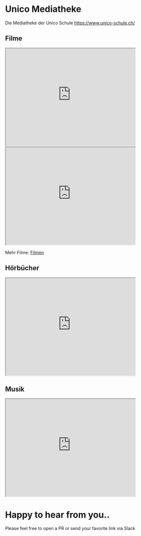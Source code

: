 # Unico Mediatheke

Die Mediatheke der Unico Schule https://www.unico-schule.ch/



## Filme

<iframe width="420" height="315"
src="https://www.youtube.com/embed/tgbNymZ7vqY" allowfullscreen>
</iframe> 

<iframe width="420" height="315"
src="https://www.youtube.com/embed/l3t8Yb8Cebo" allowfullscreen>
</iframe> 

Mehr Filme: [Filmen](filme.md) 

## Hörbücher

<iframe width="420" height="315"
src="https://www.youtube.com/embed/vCFdm1IKKQ0" allowfullscreen>
</iframe> 


## Musik

<iframe width="420" height="315"
src="https://www.youtube.com/embed/n6miFEXWDIw" allowfullscreen>
</iframe> 

# Happy to hear from you..

Please feel free to open a PR or send your favorite link via Slack
